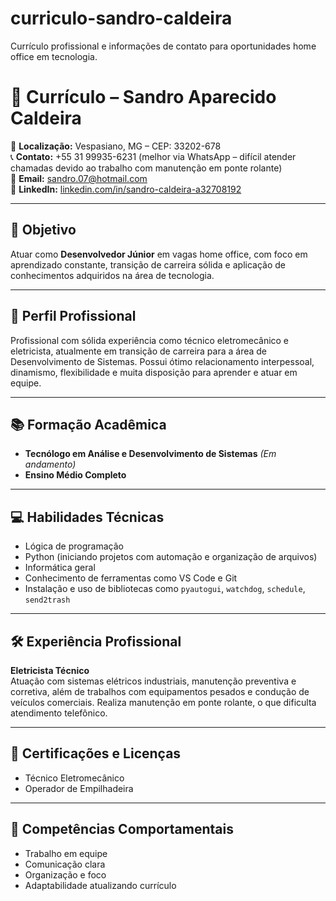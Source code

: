 # curriculo-sandro-caldeira
Currículo profissional e informações de contato para oportunidades home office em tecnologia.
# 💼 Currículo – Sandro Aparecido Caldeira

📍 **Localização:** Vespasiano, MG – CEP: 33202-678  
📞 **Contato:** +55 31 99935-6231 (melhor via WhatsApp – difícil atender chamadas devido ao trabalho com manutenção em ponte rolante)  
📧 **Email:** sandro.07@hotmail.com  
🔗 **LinkedIn:** [linkedin.com/in/sandro-caldeira-a32708192](https://www.linkedin.com/in/sandro-caldeira-a32708192)

---

## 🎯 Objetivo
Atuar como **Desenvolvedor Júnior** em vagas home office, com foco em aprendizado constante, transição de carreira sólida e aplicação de conhecimentos adquiridos na área de tecnologia.

---

## 🧠 Perfil Profissional
Profissional com sólida experiência como técnico eletromecânico e eletricista, atualmente em transição de carreira para a área de Desenvolvimento de Sistemas. Possui ótimo relacionamento interpessoal, dinamismo, flexibilidade e muita disposição para aprender e atuar em equipe.

---

## 📚 Formação Acadêmica
- **Tecnólogo em Análise e Desenvolvimento de Sistemas** *(Em andamento)*  
- **Ensino Médio Completo**

---

## 💻 Habilidades Técnicas
- Lógica de programação
- Python (iniciando projetos com automação e organização de arquivos)
- Informática geral
- Conhecimento de ferramentas como VS Code e Git
- Instalação e uso de bibliotecas como `pyautogui`, `watchdog`, `schedule`, `send2trash`

---

## 🛠️ Experiência Profissional
**Eletricista Técnico**  
Atuação com sistemas elétricos industriais, manutenção preventiva e corretiva, além de trabalhos com equipamentos pesados e condução de veículos comerciais. Realiza manutenção em ponte rolante, o que dificulta atendimento telefônico.

---

## 📜 Certificações e Licenças
- Técnico Eletromecânico
- Operador de Empilhadeira

---

## 🚀 Competências Comportamentais
- Trabalho em equipe  
- Comunicação clara  
- Organização e foco  
- Adaptabilidade
atualizando currículo
